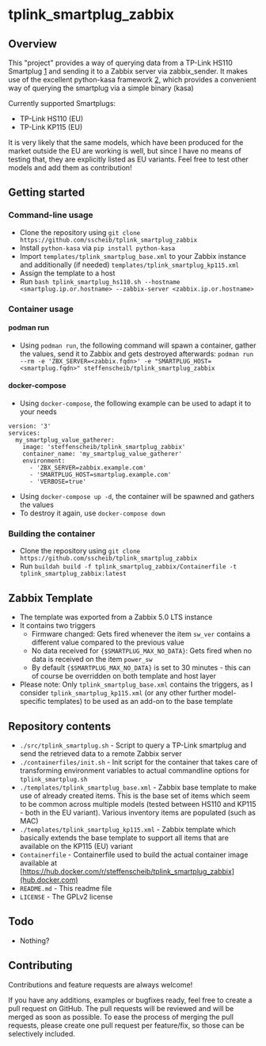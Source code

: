 # tplink_smartplug_zabbix
## Overview
This "project" provides a way of querying data from a TP-Link HS110 Smartplug [1] and sending it to a Zabbix server via zabbix_sender.
It makes use of the excellent python-kasa framework [2], which provides a convenient way of querying the smartplug via a simple binary (kasa)

Currently supported Smartplugs:
- TP-Link HS110 (EU)
- TP-Link KP115 (EU)

It is very likely that the same models, which have been produced for the market outside the EU are working is well, but since I have no means of testing that, they are explicitly listed as EU variants. Feel free to test other models and add them as contribution!

[1]: https://www.tp-link.com/en/home-networking/smart-plug/hs110/
[2]: https://github.com/python-kasa/python-kasa

## Getting started
### Command-line usage
*  Clone the repository using `git clone https://github.com/sscheib/tplink_smartplug_zabbix`
*  Install `python-kasa` via `pip install python-kasa`
*  Import `templates/tplink_smartplug_base.xml` to your Zabbix instance and additionally (if needed) `templates/tplink_smartplug_kp115.xml`
*  Assign the template to a host
*  Run `bash tplink_smartplug_hs110.sh --hostname <smartplug.ip.or.hostname> --zabbix-server <zabbix.ip.or.hostname>`

### Container usage
#### podman run
* Using `podman run`, the following command will spawn a container, gather the values, send it to Zabbix and gets destroyed afterwards:
`podman run --rm -e 'ZBX_SERVER=<zabbix.fqdn>' -e "SMARTPLUG_HOST=<smartplug.fqdn>" steffenscheib/tplink_smartplug_zabbix`

#### docker-compose
* Using `docker-compose`, the following example can be used to adapt it to your needs
```
version: '3'
services:
  my_smartplug_value_gatherer:
    image: 'steffenscheib/tplink_smartplug_zabbix'
    container_name: 'my_smartplug_value_gatherer'
    environment:
      - 'ZBX_SERVER=zabbix.example.com'
      - 'SMARTPLUG_HOST=smartplug.example.com'
      - 'VERBOSE=true'
```
* Using `docker-compose up -d`, the container will be spawned and gathers the values
* To destroy it again, use `docker-compose down`

### Building the container
* Clone the repository using `git clone https://github.com/sscheib/tplink_smartplug_zabbix`
* Run `buildah build -f tplink_smartplug_zabbix/Containerfile -t tplink_smartplug_zabbix:latest`

## Zabbix Template
* The template was exported from a Zabbix 5.0 LTS instance
* It contains two triggers
    * Firmware changed: Gets fired whenever the item `sw_ver` contains a different value compared to the previous value
    * No data received for `{$SMARTPLUG_MAX_NO_DATA}`: Gets fired when no data is received on the item `power_sw`
    * By default `{$SMARTPLUG_MAX_NO_DATA}` is set to 30 minutes - this can of course be overridden on both template and host layer
* Please note: Only `tplink_smartplug_base.xml` contains the triggers, as I consider `tplink_smartplug_kp115.xml` (or any other further model-specific templates) to be used as an add-on to the base template

## Repository contents
*  `./src/tplink_smartplug.sh` - Script to query a TP-Link smartplug and send the retrieved data to a remote Zabbix server
*  `./containerfiles/init.sh` - Init script for the container that takes care of transforming environment variables to actual commandline options for `tplink_smartplug.sh`
*  `./templates/tplink_smartplug_base.xml` - Zabbix base template to make use of already created items. This is the base set of items which seem to be common across multiple models (tested between HS110 and KP115 - both in the EU variant). Various inventory items are populated (such as MAC)
*  `./templates/tplink_smartplug_kp115.xml` - Zabbix template which basically extends the base template to support all items that are available on the KP115 (EU) variant
*  `Containerfile` - Containerfile used to build the actual container image available at [https://hub.docker.com/r/steffenscheib/tplink_smartplug_zabbix](hub.docker.com)
*  `README.md` - This readme file
*  `LICENSE` - The GPLv2 license

## Todo
* Nothing?
 
## Contributing
Contributions and feature requests are always welcome!

If you have any additions, examples or bugfixes ready, feel free to create a pull request on GitHub. The pull requests will be reviewed and will be merged as soon as possible. To ease the process of merging the pull requests, please create one pull request per feature/fix, so those can be selectively included.

